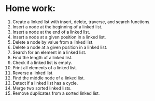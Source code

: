 # Home work:

1. Create a linked list with insert, delete, traverse, and search functions.  
2. Insert a node at the beginning of a linked list.  
3. Insert a node at the end of a linked list.  
4. Insert a node at a given position in a linked list.  
5. Delete a node by value from a linked list.  
6. Delete a node at a given position in a linked list.  
7. Search for an element in a linked list.  
8. Find the length of a linked list.  
9. Check if a linked list is empty.  
10. Print all elements of a linked list.
11. Reverse a linked list.  
12. Find the middle node of a linked list.  
13. Detect if a linked list has a cycle.  
14. Merge two sorted linked lists.  
15. Remove duplicates from a sorted linked list.  
